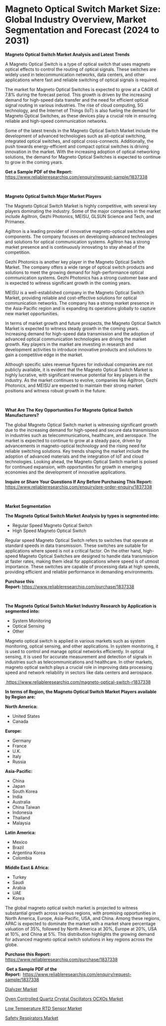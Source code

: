 <p><h1>Magneto Optical Switch Market Size: Global Industry Overview, Market Segmentation and Forecast (2024 to 2031)</h1></p><p><strong>Magneto Optical Switch Market Analysis and Latest Trends</strong></p>
<p><p>A Magneto Optical Switch is a type of optical switch that uses magneto optical effects to control the routing of optical signals. These switches are widely used in telecommunication networks, data centers, and other applications where fast and reliable switching of optical signals is required.</p><p>The market for Magneto Optical Switches is expected to grow at a CAGR of 7.8% during the forecast period. This growth is driven by the increasing demand for high-speed data transfer and the need for efficient optical signal routing in various industries. The rise of cloud computing, 5G technology, and the Internet of Things (IoT) is also fueling the demand for Magneto Optical Switches, as these devices play a crucial role in ensuring reliable and high-speed communication networks.</p><p>Some of the latest trends in the Magneto Optical Switch Market include the development of advanced technologies such as all-optical switching, integrated optical switches, and optical cross-connects. Additionally, the push towards energy-efficient and compact optical switches is driving innovation in the market. With the increasing adoption of optical networking solutions, the demand for Magneto Optical Switches is expected to continue to grow in the coming years.</p></p>
<p><strong>Get a Sample PDF of the Report:&nbsp;</strong> <a href="https://www.reliableresearchiq.com/enquiry/request-sample/1837338">https://www.reliableresearchiq.com/enquiry/request-sample/1837338</a></p>
<p>&nbsp;</p>
<p><strong>Magneto Optical Switch Major Market Players</strong></p>
<p><p>The Magneto Optical Switch Market is highly competitive, with several key players dominating the industry. Some of the major companies in the market include Agiltron, Gezhi Photonics, MEISU, GLSUN Science and Tech, and Primanex.</p><p>Agiltron is a leading provider of innovative magneto-optical switches and components. The company focuses on developing advanced technologies and solutions for optical communication systems. Agiltron has a strong market presence and is continuously innovating to stay ahead of the competition.</p><p>Gezhi Photonics is another key player in the Magneto Optical Switch Market. The company offers a wide range of optical switch products and solutions to meet the growing demand for high-performance optical communication systems. Gezhi Photonics has a strong customer base and is expected to witness significant growth in the coming years.</p><p>MEISU is a well-established company in the Magneto Optical Switch Market, providing reliable and cost-effective solutions for optical communication networks. The company has a strong market presence in the Asia-Pacific region and is expanding its operations globally to capture new market opportunities.</p><p>In terms of market growth and future prospects, the Magneto Optical Switch Market is expected to witness steady growth in the coming years. Increasing demand for high-speed data transmission and the adoption of advanced optical communication technologies are driving the market growth. Key players in the market are investing in research and development activities to introduce innovative products and solutions to gain a competitive edge in the market.</p><p>Although specific sales revenue figures for individual companies are not publicly available, it is evident that the Magneto Optical Switch Market is highly lucrative, with significant revenue potential for key players in the industry. As the market continues to evolve, companies like Agiltron, Gezhi Photonics, and MEISU are expected to maintain their strong market positions and witness robust growth in the future.</p></p>
<p>&nbsp;</p>
<p><strong>What Are The Key Opportunities For Magneto Optical Switch Manufacturers?</strong></p>
<p><p>The global Magneto Optical Switch market is witnessing significant growth due to the increasing demand for high-speed and secure data transmission in industries such as telecommunications, healthcare, and aerospace. The market is expected to continue to grow at a steady pace, driven by advancements in magneto-optical technology and the rising need for reliable switching solutions. Key trends shaping the market include the adoption of advanced materials and the integration of IoT and cloud technologies. Looking ahead, the Magneto Optical Switch market is poised for continued expansion, with opportunities for growth in emerging economies and the development of innovative applications.</p></p>
<p><strong>Inquire or Share Your Questions If Any Before Purchasing This Report:</strong> <a href="https://www.reliableresearchiq.com/enquiry/pre-order-enquiry/1837338">https://www.reliableresearchiq.com/enquiry/pre-order-enquiry/1837338</a></p>
<p>&nbsp;</p>
<p><strong>Market Segmentation</strong></p>
<p><strong>The Magneto Optical Switch Market Analysis by types is segmented into:</strong></p>
<p><ul><li>Regular Speed Magneto Optical Switch</li><li>High Speed Magneto Optical Switch</li></ul></p>
<p><p>Regular speed Magneto Optical Switch refers to switches that operate at standard speeds in data transmission. These switches are suitable for applications where speed is not a critical factor. On the other hand, high-speed Magneto Optical Switches are designed to handle data transmission at faster rates, making them ideal for applications where speed is of utmost importance. These switches are capable of processing data at high speeds, providing efficient and reliable performance in demanding environments.</p></p>
<p><strong>Purchase this Report:&nbsp;</strong><a href="https://www.reliableresearchiq.com/purchase/1837338">https://www.reliableresearchiq.com/purchase/1837338</a></p>
<p>&nbsp;</p>
<p><strong>The Magneto Optical Switch Market Industry Research by Application is segmented into:</strong></p>
<p><ul><li>System Monitoring</li><li>Optical Sensing</li><li>Other</li></ul></p>
<p><p>Magneto optical switch is applied in various markets such as system monitoring, optical sensing, and other applications. In system monitoring, it is used to control and manage optical networks efficiently. In optical sensing, it is used for accurate measurement and detection of signals in industries such as telecommunications and healthcare. In other markets, magneto optical switch plays a crucial role in improving data processing speed and network reliability in sectors like data centers and aerospace.</p></p>
<p><a href="https://www.reliableresearchiq.com/magneto-optical-switch-r1837338">&nbsp;https://www.reliableresearchiq.com/magneto-optical-switch-r1837338</a></p>
<p><strong>In terms of Region, the Magneto Optical Switch Market Players available by Region are:</strong></p>
<p>
    <p> <strong> North America: </strong>
        <ul>
            <li>United States</li>
            <li>Canada</li>
        </ul>
        </p> 
    <p> <strong> Europe: </strong>
        <ul>
            <li>Germany</li>
            <li>France</li>
            <li>U.K.</li>
            <li>Italy</li>
            <li>Russia</li>
        </ul>
        </p> 
    <p> <strong> Asia-Pacific: </strong>
        <ul>
            <li>China</li>
            <li>Japan</li>
            <li>South Korea</li>
            <li>India</li>
            <li>Australia</li>
            <li>China Taiwan</li>
            <li>Indonesia</li>
            <li>Thailand</li>
            <li>Malaysia</li>
        </ul>
        </p> 
    <p> <strong> Latin America: </strong>
        <ul>
            <li>Mexico</li>
            <li>Brazil</li>
            <li>Argentina Korea</li>
            <li>Colombia</li>
        </ul>
        </p> 
    <p> <strong> Middle East & Africa: </strong>
        <ul>
            <li>Turkey</li>
            <li>Saudi</li>
            <li>Arabia</li>
            <li>UAE</li>
            <li>Korea</li>
        </ul>
    </p>
    </p>
<p><p>The global magneto optical switch market is projected to witness substantial growth across various regions, with promising opportunities in North America, Europe, Asia-Pacific, USA, and China. Among these regions, APAC is expected to dominate the market with a market share percentage valuation of 35%, followed by North America at 30%, Europe at 20%, USA at 10%, and China at 5%. This distribution highlights the growing demand for advanced magneto optical switch solutions in key regions across the globe.</p></p>
<p><strong>Purchase this Report: </strong><a href="https://www.reliableresearchiq.com/purchase/1837338">https://www.reliableresearchiq.com/purchase/1837338</a></p>
<p>&nbsp;<strong>Get a Sample PDF of the Report:&nbsp;&nbsp;</strong><a href="https://www.reliableresearchiq.com/enquiry/request-sample/1837338">https://www.reliableresearchiq.com/enquiry/request-sample/1837338</a></p>
<p><strong></strong></p>
<p><p><a href="https://www.linkedin.com/pulse/dialyzer-market-size-share-amp-trends-analysis-report-end-use-if0ef">Dialyzer Market</a></p><p><a href="https://medium.com/@rachel.baile55467/oven-controlled-quartz-crystal-oscillators-ocxos-market-forecast-global-market-trends-and-analysis-a4a3b0bbf3c1">Oven Controlled Quartz Crystal Oscillators OCXOs Market</a></p><p><a href="https://medium.com/@maria.hardacre7345/low-temperature-rtd-sensor-industry-analysis-report-its-market-size-growing-with-a-cagr-of-5-4-8c469ab2f393">Low Temperature RTD Sensor Market</a></p><p><a href="https://github.com/santosh758595/Market-Research-Report-List-5/blob/main/safety-respirators-market.md">Safety Respirators Market</a></p></p>
